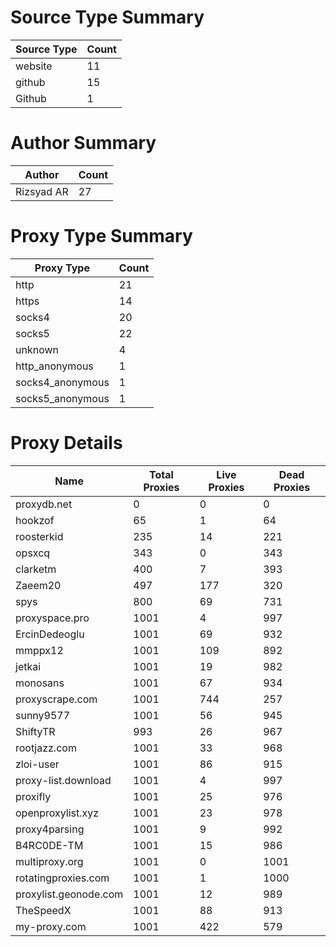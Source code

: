 # Source Type Summary

| Source Type | Count |
|-------------|-------|
| website | 11 |
| github | 15 |
| Github | 1 |


# Author Summary

| Author | Count |
|--------|-------|
| Rizsyad AR | 27 |


# Proxy Type Summary

| Proxy Type | Count |
|------------|-------|
| http | 21 |
| https | 14 |
| socks4 | 20 |
| socks5 | 22 |
| unknown | 4 |
| http_anonymous | 1 |
| socks4_anonymous | 1 |
| socks5_anonymous | 1 |


# Proxy Details

| Name | Total Proxies | Live Proxies | Dead Proxies |
|------|---------------|--------------|---------------|
| proxydb.net | 0 | 0 | 0 |
| hookzof | 65 | 1 | 64 |
| roosterkid | 235 | 14 | 221 |
| opsxcq | 343 | 0 | 343 |
| clarketm | 400 | 7 | 393 |
| Zaeem20 | 497 | 177 | 320 |
| spys | 800 | 69 | 731 |
| proxyspace.pro | 1001 | 4 | 997 |
| ErcinDedeoglu | 1001 | 69 | 932 |
| mmppx12 | 1001 | 109 | 892 |
| jetkai | 1001 | 19 | 982 |
| monosans | 1001 | 67 | 934 |
| proxyscrape.com | 1001 | 744 | 257 |
| sunny9577 | 1001 | 56 | 945 |
| ShiftyTR | 993 | 26 | 967 |
| rootjazz.com | 1001 | 33 | 968 |
| zloi-user | 1001 | 86 | 915 |
| proxy-list.download | 1001 | 4 | 997 |
| proxifly | 1001 | 25 | 976 |
| openproxylist.xyz | 1001 | 23 | 978 |
| proxy4parsing | 1001 | 9 | 992 |
| B4RC0DE-TM | 1001 | 15 | 986 |
| multiproxy.org | 1001 | 0 | 1001 |
| rotatingproxies.com | 1001 | 1 | 1000 |
| proxylist.geonode.com | 1001 | 12 | 989 |
| TheSpeedX | 1001 | 88 | 913 |
| my-proxy.com | 1001 | 422 | 579 |
